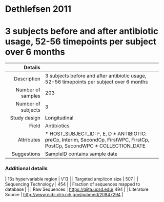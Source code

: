 # Dethlefsen 2011

# 3 subjects before and after antibiotic usage, 52-56 timepoints per subject over 6 months


| Details        |             |
| -------------: |-------------|
| Description      | 3 subjects before and after antibiotic usage, 52-56 timepoints per subject over 6 months |
| Number of samples     | 203      |
| Number of subjects | 3      |
| Study design | Longitudinal |
| Field | Antibiotics|
| Attributes | * HOST_SUBJECT_ID: F, E, D *  ANTIBIOTIC: preCp, Interim, SecondCp, FirstWPC, FirstCp, PostCp, SecondWPC *  COLLECTION_DATE |
| Suggestions | SampleID contains sample date

### Additional details

| 16s hypervariable region | V13 |
| Targeted amplicon size | 507 |
| Sequencing Technology | 454 |
| Fraction of sequences mapped to database |  |
| Raw Sequences | https://qiita.ucsd.edu/ 494 |
| Literature Source | http://www.ncbi.nlm.nih.gov/pubmed/20847294 |